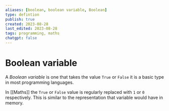```yaml
---
aliases: [boolean, boolean variable, Boolean]
type: defintion
publish: true
created: 2023-08-28
last_edited: 2023-08-28
tags: programming, maths
chatgpt: false
---
```

# Boolean variable

A *Boolean variable* is one that takes the value `True` or `False` it is a basic type in most programming languages.

In [[Maths]] the `True` or `False` value is regularly replaced with `1` or `0` respectively. This is similar to the representation that variable would have in memory. 